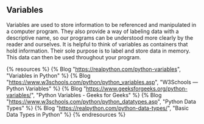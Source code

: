 ## Variables

Variables are used to store information to be referenced and manipulated in a computer program. They also provide a way of labeling data with a descriptive name, so our programs can be understood more clearly by the reader and ourselves. It is helpful to think of variables as containers that hold information. Their sole purpose is to label and store data in memory. This data can then be used throughout your program.

{% resources %}
  {% Blog "https://realpython.com/python-variables", "Variables in Python" %}
  {% Blog "https://www.w3schools.com/python/python_variables.asp", "W3Schools — Python Variables" %}
  {% Blog "https://www.geeksforgeeks.org/python-variables/", "Python Variables - Geeks for Geeks" %}
  {% Blog "https://www.w3schools.com/python/python_datatypes.asp", "Python Data Types" %}
  {% Blog "https://realpython.com/python-data-types/", "Basic Data Types in Python" %}
{% endresources %}






